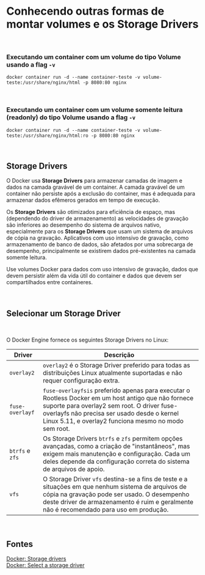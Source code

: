 # Conhecendo outras formas de montar volumes e os Storage Drivers

<br>

### Executando um container com um volume do tipo Volume usando a flag `-v`

```shell
docker container run -d --name container-teste -v volume-teste:/usr/share/nginx/html -p 8080:80 nginx
```

<br>

### Executando um container com um volume somente leitura (readonly) do tipo Volume usando a flag `-v`

```shell
docker container run -d --name container-teste -v volume-teste:/usr/share/nginx/html:ro -p 8080:80 nginx
```

<br>

## Storage Drivers

O Docker usa **Storage Drivers** para armazenar camadas de imagem e dados na camada gravável de um container. A camada gravável de um container não persiste após a exclusão do container, mas é adequada para armazenar dados efêmeros gerados em tempo de execução.

Os **Storage Drivers** são otimizados para eficiência de espaço, mas (dependendo do driver de armazenamento) as velocidades de gravação são inferiores ao desempenho do sistema de arquivos nativo, especialmente para os **Storage Drivers** que usam um sistema de arquivos de cópia na gravação. Aplicativos com uso intensivo de gravação, como armazenamento de banco de dados, são afetados por uma sobrecarga de desempenho, principalmente se existirem dados pré-existentes na camada somente leitura.

Use volumes Docker para dados com uso intensivo de gravação, dados que devem persistir além da vida útil do container e dados que devem ser compartilhados entre containeres. 

<br>

## Selecionar um Storage Driver

<br>

O Docker Engine fornece os seguintes Storage Drivers no Linux:

|Driver|Descrição|
|------|---------|
|`overlay2`|`overlay2` é o Storage Driver preferido para todas as distribuições Linux atualmente suportadas e não requer configuração extra.|
|`fuse-overlayf` | `fuse-overlayfsis` preferido apenas para executar o Rootless Docker em um host antigo que não fornece suporte para overlay2 sem root. O driver fuse-overlayfs não precisa ser usado desde o kernel Linux 5.11, e overlay2 funciona mesmo no modo sem root.|
|`btrfs` e `zfs`| Os Storage Drivers `btrfs` e `zfs` permitem opções avançadas, como a criação de "instantâneos", mas exigem mais manutenção e configuração. Cada um deles depende da configuração correta do sistema de arquivos de apoio.|
|`vfs` | O Storage Driver `vfs` destina-se a fins de teste e a situações em que nenhum sistema de arquivos de cópia na gravação pode ser usado. O desempenho deste driver de armazenamento é ruim e geralmente não é recomendado para uso em produção.|


<br>

## Fontes
[Docker: Storage drivers](https://docs.docker.com/engine/storage/drivers/)   
[Docker: Select a storage driver](https://docs.docker.com/engine/storage/drivers/select-storage-driver/)


